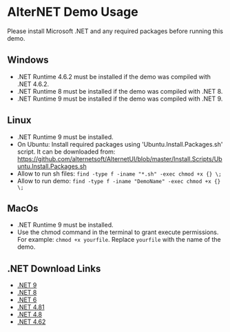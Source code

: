 # AlterNET Demo Usage

Please install Microsoft .NET and any required packages before running this demo.

## Windows

- .NET Runtime 4.6.2 must be installed if the demo was compiled with .NET 4.6.2.
- .NET Runtime 8 must be installed if the demo was compiled with .NET 8.
- .NET Runtime 9 must be installed if the demo was compiled with .NET 9.
              
## Linux

- .NET Runtime 9 must be installed.
- On Ubuntu: Install required packages using 'Ubuntu.Install.Packages.sh' script.
It can be downloaded from: https://github.com/alternetsoft/AlternetUI/blob/master/Install.Scripts/Ubuntu.Install.Packages.sh
- Allow to run sh files: ``` find -type f -iname "*.sh" -exec chmod +x {} \; ```
- Allow to run demo: ``` find -type f -iname "DemoName" -exec chmod +x {} \; ```

## MacOs

- .NET Runtime 9 must be installed.
- Use the chmod command in the terminal to grant execute permissions. 
For example: ```chmod +x yourfile```. Replace ```yourfile``` with the name of the demo.

## .NET Download Links

- [.NET 9](https://dotnet.microsoft.com/en-us/download/dotnet/9.0)
- [.NET 8](https://dotnet.microsoft.com/en-us/download/dotnet/8.0)
- [.NET 6](https://dotnet.microsoft.com/en-us/download/dotnet/6.0)
- [.NET 4.81](https://dotnet.microsoft.com/en-us/download/dotnet-framework/net481)
- [.NET 4.8](https://dotnet.microsoft.com/en-us/download/dotnet-framework/net48)
- [.NET 4.62](https://dotnet.microsoft.com/en-us/download/dotnet-framework/net462)